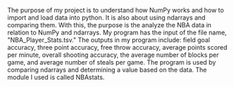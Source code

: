 The purpose of my project is to understand how NumPy works and how to import and load data into python. It is also about using ndarrays and comparing them. With this, the purpose is the analyze the NBA data in relation to NumPy and ndarrays. My program has the input of the file name, "NBA_Player_Stats.tsv." The outputs in my program include: field goal accuracy, three point accuracy, free throw accuracy, average points scored per minute, overall shooting accuracy, the average number of blocks per game, and average number of steals per game. The program is used by comparing ndarrays and determining a value based on the data. The module I used is called NBAstats. 
